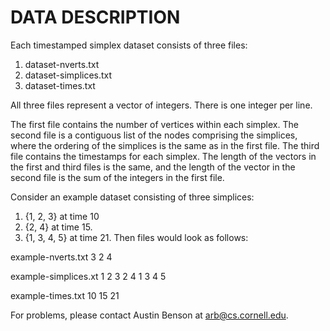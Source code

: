 # DATA DESCRIPTION

Each timestamped simplex dataset consists of three files:
1. dataset-nverts.txt
2. dataset-simplices.txt
3. dataset-times.txt

All three files represent a vector of integers. There is one integer per line.

The first file contains the number of vertices within each simplex. The second
file is a contiguous list of the nodes comprising the simplices, where the
ordering of the simplices is the same as in the first file. The third file
contains the timestamps for each simplex. The length of the vectors in the first
and third files is the same, and the length of the vector in the second file is
the sum of the integers in the first file.

Consider an example dataset consisting of three simplices:
1. {1, 2, 3} at time 10
2. {2, 4} at time 15.
3. {1, 3, 4, 5} at time 21.
Then files would look as follows:

example-nverts.txt
3
2
4

example-simplices.xt
1
2
3
2
4
1
3
4
5

example-times.txt
10
15
21



For problems, please contact Austin Benson at arb@cs.cornell.edu.
